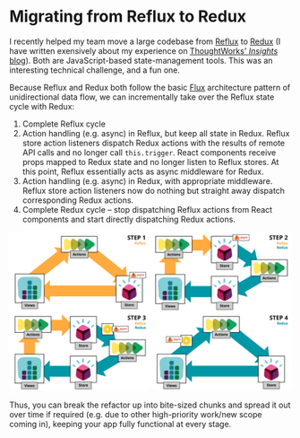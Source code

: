 Migrating from Reflux to Redux
==============

I recently helped my team move a large codebase from [Reflux](https://github.com/reflux/refluxjs) to [Redux](http://redux.js.org/) (I have written exensively about my experience on [ThoughtWorks' <i>Insights</i> blog](https://www.thoughtworks.com/insights/blog/advocating-software-quality-metro)). Both are JavaScript-based state-management tools. This was an interesting technical challenge, and a fun one.

Because Reflux and Redux both follow the basic [Flux](https://github.com/facebook/flux) architecture pattern of unidirectional data flow, we can incrementally take over the Reflux state cycle with Redux:

1. Complete Reflux cycle
2. Action handling (e.g. async) in Reflux, but keep all state in Redux. Reflux store action listeners dispatch Redux actions with the results of remote API calls and no longer call `this.trigger`. React components receive props mapped to Redux state and no longer listen to Reflux stores. At this point, Reflux essentially acts as async middleware for Redux.
3. Action handling (e.g. async) in Redux, with appropriate middleware. Reflux store action listeners now do nothing but straight away dispatch corresponding Redux actions.
4. Complete Redux cycle – stop dispatching Reflux actions from React components and start directly dispatching Redux actions.

![Redux Migration - Technical Diagram](/assets/redux-migration.png)

Thus, you can break the refactor up into bite-sized chunks and spread it out over time if required (e.g. due to other high-priority work/new scope coming in), keeping your app fully functional at every stage.